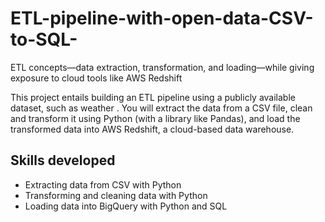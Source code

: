 # ETL-pipeline-with-open-data-CSV-to-SQL-
ETL concepts—data extraction, transformation, and loading—while giving exposure to cloud tools like AWS Redshift


This project entails building an ETL pipeline using a publicly available dataset, such as weather . You will extract the data from a CSV file, clean and transform it using Python (with a library like Pandas), and load the transformed data into AWS Redshift, a cloud-based data warehouse.

## Skills developed

- Extracting data from CSV with Python
- Transforming and cleaning data with Python
- Loading data into BigQuery with Python and SQL

